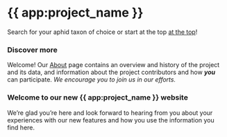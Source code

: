 # {{ app:project_name }}

<autocomplete-otu class="w-full sm:w-96" placeholder="Search by taxon name"/>

Search for your aphid taxon of choice or start at the top [at the top](/otus/901309/overview)!


### Discover more

Welcome! Our [About](about) page contains an overview and history of the project and its data, and information about the project contributors and how **_you_** can participate. _We encourage you to join us in our efforts._

### Welcome to our new {{ app:project_name }} website
We’re glad you’re here and look forward to hearing from you about your experiences with our new features and how you use the information you find here.
